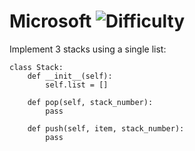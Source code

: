 # Microsoft ![Difficulty](https://img.shields.io/badge/-HARD-red)
	
Implement 3 stacks using a single list:
	
```
class Stack:
    def __init__(self):
        self.list = []

    def pop(self, stack_number):
        pass

    def push(self, item, stack_number):
        pass
```
	
